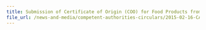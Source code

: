 ```yaml
---
title: Submission of Certificate of Origin (COO) for Food Products from Japan 
file_url: /news-and-media/competent-authorities-circulars/2015-02-16-CA.pdf
---
```

